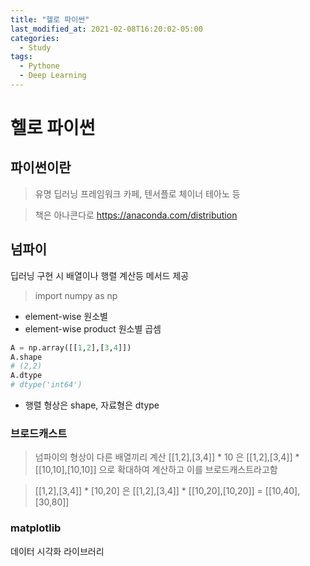 ```yaml
---
title: "헬로 파이썬"
last_modified_at: 2021-02-08T16:20:02-05:00
categories:
  - Study
tags:
  - Pythone
  - Deep Learning
---
```



# 헬로 파이썬

## 파이썬이란
> 유명 딥러닝 프레임워크 카페, 텐서플로 체이너 테아노 등

> 책은 아나콘다로 https://anaconda.com/distribution

## 넘파이

딥러닝 구현 시 배열이나 행렬 계산등 메서드 제공

> import numpy as np

- element-wise 원소별
- element-wise product 원소별 곱셈

```python
A = np.array([[1,2],[3,4]])
A.shape
# (2,2)
A.dtype
# dtype('int64')
```

- 행렬 형상은 shape, 자료형은 dtype

### 브로드캐스트

> 넘파이의 형상이 다른 배열끼리 계산 [[1,2],[3,4]] * 10 은 [[1,2],[3,4]] * [[10,10],[10,10]] 으로 확대하여 계산하고 이를 브로드캐스트라고함

> [[1,2],[3,4]] * [10,20] 은 [[1,2],[3,4]] * [[10,20],[10,20]] = [[10,40],[30,80]]

### matplotlib

데이터 시각화 라이브러리